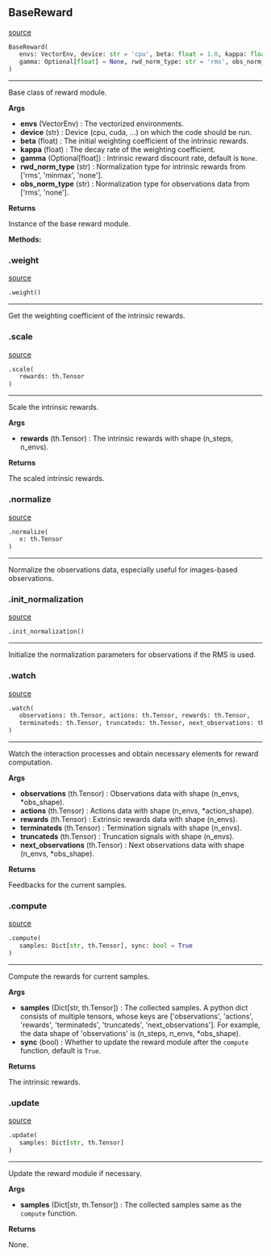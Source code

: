 #


## BaseReward
[source](https://github.com/RLE-Foundation/rllte/blob/main/rllte/common/prototype/base_reward.py/#L38)
```python 
BaseReward(
   envs: VectorEnv, device: str = 'cpu', beta: float = 1.0, kappa: float = 0.0,
   gamma: Optional[float] = None, rwd_norm_type: str = 'rms', obs_norm_type: str = 'rms'
)
```


---
Base class of reward module.


**Args**

* **envs** (VectorEnv) : The vectorized environments.
* **device** (str) : Device (cpu, cuda, ...) on which the code should be run.
* **beta** (float) : The initial weighting coefficient of the intrinsic rewards.
* **kappa** (float) : The decay rate of the weighting coefficient.
* **gamma** (Optional[float]) : Intrinsic reward discount rate, default is `None`.
* **rwd_norm_type** (str) : Normalization type for intrinsic rewards from ['rms', 'minmax', 'none'].
* **obs_norm_type** (str) : Normalization type for observations data from ['rms', 'none'].


**Returns**

Instance of the base reward module.


**Methods:**


### .weight
[source](https://github.com/RLE-Foundation/rllte/blob/main/rllte/common/prototype/base_reward.py/#L101)
```python
.weight()
```

---
Get the weighting coefficient of the intrinsic rewards.

### .scale
[source](https://github.com/RLE-Foundation/rllte/blob/main/rllte/common/prototype/base_reward.py/#L105)
```python
.scale(
   rewards: th.Tensor
)
```

---
Scale the intrinsic rewards.


**Args**

* **rewards** (th.Tensor) : The intrinsic rewards with shape (n_steps, n_envs).


**Returns**

The scaled intrinsic rewards.

### .normalize
[source](https://github.com/RLE-Foundation/rllte/blob/main/rllte/common/prototype/base_reward.py/#L131)
```python
.normalize(
   x: th.Tensor
)
```

---
Normalize the observations data, especially useful for images-based observations.

### .init_normalization
[source](https://github.com/RLE-Foundation/rllte/blob/main/rllte/common/prototype/base_reward.py/#L142)
```python
.init_normalization()
```

---
Initialize the normalization parameters for observations if the RMS is used.

### .watch
[source](https://github.com/RLE-Foundation/rllte/blob/main/rllte/common/prototype/base_reward.py/#L186)
```python
.watch(
   observations: th.Tensor, actions: th.Tensor, rewards: th.Tensor,
   terminateds: th.Tensor, truncateds: th.Tensor, next_observations: th.Tensor
)
```

---
Watch the interaction processes and obtain necessary elements for reward computation.


**Args**

* **observations** (th.Tensor) : Observations data with shape (n_envs, *obs_shape).
* **actions** (th.Tensor) : Actions data with shape (n_envs, *action_shape).
* **rewards** (th.Tensor) : Extrinsic rewards data with shape (n_envs).
* **terminateds** (th.Tensor) : Termination signals with shape (n_envs).
* **truncateds** (th.Tensor) : Truncation signals with shape (n_envs).
* **next_observations** (th.Tensor) : Next observations data with shape (n_envs, *obs_shape).


**Returns**

Feedbacks for the current samples.

### .compute
[source](https://github.com/RLE-Foundation/rllte/blob/main/rllte/common/prototype/base_reward.py/#L210)
```python
.compute(
   samples: Dict[str, th.Tensor], sync: bool = True
)
```

---
Compute the rewards for current samples.


**Args**

* **samples** (Dict[str, th.Tensor]) : The collected samples. A python dict consists of multiple tensors,
    whose keys are ['observations', 'actions', 'rewards', 'terminateds', 'truncateds', 'next_observations'].
    For example, the data shape of 'observations' is (n_steps, n_envs, *obs_shape).
* **sync** (bool) : Whether to update the reward module after the `compute` function, default is `True`.


**Returns**

The intrinsic rewards.

### .update
[source](https://github.com/RLE-Foundation/rllte/blob/main/rllte/common/prototype/base_reward.py/#L241)
```python
.update(
   samples: Dict[str, th.Tensor]
)
```

---
Update the reward module if necessary.


**Args**

* **samples** (Dict[str, th.Tensor]) : The collected samples same as the `compute` function.


**Returns**

None.

